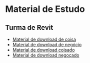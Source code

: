 # Material de Estudo
## Turma de Revit

- [Material de download de coisa](www.google.com)
- [Material de download de negócio](www.google.com)
- [Material de download coisado](www.google.com)
- [Material de download negoçado](www.google.com)
